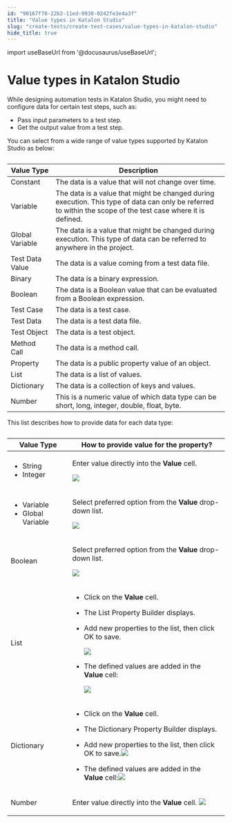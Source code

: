 ```yaml
---
id: "90167f70-22b2-11ed-9930-0242fe3e4a3f"
title: "Value types in Katalon Studio"
slug: "create-tests/create-test-cases/value-types-in-katalon-studio"
hide_title: true
---
```

import useBaseUrl from '@docusaurus/useBaseUrl';


# <a id="id" class="anchor_top_offset"/><a id="ariaid-title1" class="anchor_top_offset"/>Value types in <span xmlns="http://www.w3.org/1999/xhtml" className="ph">Katalon Studio</span> 

<p xmlns="http://www.w3.org/1999/xhtml" className="p">While designing automation tests in <span className="ph">Katalon Studio</span>, you might need to configure data for certain test steps, such as:</p> 
<ul xmlns="http://www.w3.org/1999/xhtml" className="ul"><li className="li">Pass input parameters to a test step.</li><li className="li">Get the output value from a test step.</li></ul> 
<p xmlns="http://www.w3.org/1999/xhtml" className="p">You can select from a wide range of value types supported by <span className="ph">Katalon Studio</span> as below:</p> 
<table xmlns="http://www.w3.org/1999/xhtml" className="table anchor_top_offset" id="id__b78a1721-d8b7-4668-9a35-30304ec489a8"><caption /><colgroup><col /><col /></colgroup><thead className="thead"><tr className><th className="entry anchor_top_offset" id="id__b78a1721-d8b7-4668-9a35-30304ec489a8__entry__1">Value Type</th><th className="entry anchor_top_offset" id="id__b78a1721-d8b7-4668-9a35-30304ec489a8__entry__2">Description</th></tr></thead><tbody className="tbody"><tr className><td className="entry" headers="id__b78a1721-d8b7-4668-9a35-30304ec489a8__entry__1 id__b78a1721-d8b7-4668-9a35-30304ec489a8__entry__2 ">Constant</td><td className="entry" headers="id__b78a1721-d8b7-4668-9a35-30304ec489a8__entry__1 id__b78a1721-d8b7-4668-9a35-30304ec489a8__entry__2 ">The data is a value that will not change over time.</td></tr><tr className><td className="entry" headers="id__b78a1721-d8b7-4668-9a35-30304ec489a8__entry__1 id__b78a1721-d8b7-4668-9a35-30304ec489a8__entry__2 ">Variable</td><td className="entry" headers="id__b78a1721-d8b7-4668-9a35-30304ec489a8__entry__1 id__b78a1721-d8b7-4668-9a35-30304ec489a8__entry__2 ">The data is a value that might be changed during execution. This type of data can only be referred to within the scope of the test case where it is defined.</td></tr><tr className><td className="entry" headers="id__b78a1721-d8b7-4668-9a35-30304ec489a8__entry__1 id__b78a1721-d8b7-4668-9a35-30304ec489a8__entry__2 ">Global Variable</td><td className="entry" headers="id__b78a1721-d8b7-4668-9a35-30304ec489a8__entry__1 id__b78a1721-d8b7-4668-9a35-30304ec489a8__entry__2 ">The data is a value that might be changed during execution. This type of data can be referred to anywhere in the project.</td></tr><tr className><td className="entry" headers="id__b78a1721-d8b7-4668-9a35-30304ec489a8__entry__1 id__b78a1721-d8b7-4668-9a35-30304ec489a8__entry__2 ">Test Data Value</td><td className="entry" headers="id__b78a1721-d8b7-4668-9a35-30304ec489a8__entry__1 id__b78a1721-d8b7-4668-9a35-30304ec489a8__entry__2 ">The data is a value coming from a test data file.</td></tr><tr className><td className="entry" headers="id__b78a1721-d8b7-4668-9a35-30304ec489a8__entry__1 id__b78a1721-d8b7-4668-9a35-30304ec489a8__entry__2 ">Binary</td><td className="entry" headers="id__b78a1721-d8b7-4668-9a35-30304ec489a8__entry__1 id__b78a1721-d8b7-4668-9a35-30304ec489a8__entry__2 ">The data is a binary expression.</td></tr><tr className><td className="entry" headers="id__b78a1721-d8b7-4668-9a35-30304ec489a8__entry__1 id__b78a1721-d8b7-4668-9a35-30304ec489a8__entry__2 ">Boolean</td><td className="entry" headers="id__b78a1721-d8b7-4668-9a35-30304ec489a8__entry__1 id__b78a1721-d8b7-4668-9a35-30304ec489a8__entry__2 ">The data is a Boolean value that can be evaluated from a Boolean expression.</td></tr><tr className><td className="entry" headers="id__b78a1721-d8b7-4668-9a35-30304ec489a8__entry__1 id__b78a1721-d8b7-4668-9a35-30304ec489a8__entry__2 ">Test Case</td><td className="entry" headers="id__b78a1721-d8b7-4668-9a35-30304ec489a8__entry__1 id__b78a1721-d8b7-4668-9a35-30304ec489a8__entry__2 ">The data is a test case.</td></tr><tr className><td className="entry" headers="id__b78a1721-d8b7-4668-9a35-30304ec489a8__entry__1 id__b78a1721-d8b7-4668-9a35-30304ec489a8__entry__2 ">Test Data</td><td className="entry" headers="id__b78a1721-d8b7-4668-9a35-30304ec489a8__entry__1 id__b78a1721-d8b7-4668-9a35-30304ec489a8__entry__2 ">The data is a test data file.</td></tr><tr className><td className="entry" headers="id__b78a1721-d8b7-4668-9a35-30304ec489a8__entry__1 id__b78a1721-d8b7-4668-9a35-30304ec489a8__entry__2 ">Test Object</td><td className="entry" headers="id__b78a1721-d8b7-4668-9a35-30304ec489a8__entry__1 id__b78a1721-d8b7-4668-9a35-30304ec489a8__entry__2 ">The data is a test object.</td></tr><tr className><td className="entry" headers="id__b78a1721-d8b7-4668-9a35-30304ec489a8__entry__1 id__b78a1721-d8b7-4668-9a35-30304ec489a8__entry__2 ">Method Call</td><td className="entry" headers="id__b78a1721-d8b7-4668-9a35-30304ec489a8__entry__1 id__b78a1721-d8b7-4668-9a35-30304ec489a8__entry__2 ">The data is a method call.</td></tr><tr className><td className="entry" headers="id__b78a1721-d8b7-4668-9a35-30304ec489a8__entry__1 id__b78a1721-d8b7-4668-9a35-30304ec489a8__entry__2 ">Property</td><td className="entry" headers="id__b78a1721-d8b7-4668-9a35-30304ec489a8__entry__1 id__b78a1721-d8b7-4668-9a35-30304ec489a8__entry__2 ">The data is a public property value of an object.</td></tr><tr className><td className="entry" headers="id__b78a1721-d8b7-4668-9a35-30304ec489a8__entry__1 id__b78a1721-d8b7-4668-9a35-30304ec489a8__entry__2 ">List</td><td className="entry" headers="id__b78a1721-d8b7-4668-9a35-30304ec489a8__entry__1 id__b78a1721-d8b7-4668-9a35-30304ec489a8__entry__2 ">The data is a list of values.</td></tr><tr className><td className="entry" headers="id__b78a1721-d8b7-4668-9a35-30304ec489a8__entry__1 id__b78a1721-d8b7-4668-9a35-30304ec489a8__entry__2 ">Dictionary</td><td className="entry" headers="id__b78a1721-d8b7-4668-9a35-30304ec489a8__entry__1 id__b78a1721-d8b7-4668-9a35-30304ec489a8__entry__2 ">The data is a collection of keys and values.</td></tr><tr className><td className="entry" headers="id__b78a1721-d8b7-4668-9a35-30304ec489a8__entry__1 id__b78a1721-d8b7-4668-9a35-30304ec489a8__entry__2 ">Number</td><td className="entry" headers="id__b78a1721-d8b7-4668-9a35-30304ec489a8__entry__1 id__b78a1721-d8b7-4668-9a35-30304ec489a8__entry__2 ">This is a numeric value of which data type can be short, long, integer, double, float, byte. </td></tr></tbody></table> 
<p xmlns="http://www.w3.org/1999/xhtml" className="p">This list describes how to provide data for each data type:</p> 
<table xmlns="http://www.w3.org/1999/xhtml" className="table anchor_top_offset" id="id__b42e24b4-6bb7-4a23-ae45-ee1871c7a7b4"><caption /><colgroup><col /><col /></colgroup><thead className="thead"><tr className><th className="entry anchor_top_offset" id="id__b42e24b4-6bb7-4a23-ae45-ee1871c7a7b4__entry__1">Value Type</th><th className="entry anchor_top_offset" id="id__b42e24b4-6bb7-4a23-ae45-ee1871c7a7b4__entry__2">How to provide value for the property?</th></tr></thead><tbody className="tbody"><tr className><td className="entry" headers="id__b42e24b4-6bb7-4a23-ae45-ee1871c7a7b4__entry__1 id__b42e24b4-6bb7-4a23-ae45-ee1871c7a7b4__entry__2 "><ul className="ul"><li className="li">String</li><li className="li">Integer</li></ul></td><td className="entry" headers="id__b42e24b4-6bb7-4a23-ae45-ee1871c7a7b4__entry__1 id__b42e24b4-6bb7-4a23-ae45-ee1871c7a7b4__entry__2 "><p className="p">Enter value directly into the <strong className="ph b">Value</strong> cell.</p><p className="p"> <img className="image" width={150} src={useBaseUrl("/53a74750-5a3d-11ed-a602-0242cfbc79b5.png")} /></p></td></tr><tr className><td className="entry" headers="id__b42e24b4-6bb7-4a23-ae45-ee1871c7a7b4__entry__1 id__b42e24b4-6bb7-4a23-ae45-ee1871c7a7b4__entry__2 "><ul className="ul"><li className="li">Variable</li><li className="li">Global Variable</li></ul></td><td className="entry" headers="id__b42e24b4-6bb7-4a23-ae45-ee1871c7a7b4__entry__1 id__b42e24b4-6bb7-4a23-ae45-ee1871c7a7b4__entry__2 "><p className="p">Select preferred option from the <strong className="ph b">Value</strong> drop-down list.</p><p className="p"><img className="image" width={400} src={useBaseUrl("/9b73b720-5a57-11ed-a602-0242cfbc79b5.png")} /></p></td></tr><tr className><td className="entry" headers="id__b42e24b4-6bb7-4a23-ae45-ee1871c7a7b4__entry__1 id__b42e24b4-6bb7-4a23-ae45-ee1871c7a7b4__entry__2 ">Boolean</td><td className="entry" headers="id__b42e24b4-6bb7-4a23-ae45-ee1871c7a7b4__entry__1 id__b42e24b4-6bb7-4a23-ae45-ee1871c7a7b4__entry__2 "><p className="p">Select preferred option from the <strong className="ph b">Value</strong> drop-down list.</p><p className="p"> <img className="image" width={200} src={useBaseUrl("/ac4596a0-5a3d-11ed-a602-0242cfbc79b5.png")} /></p></td></tr><tr className><td className="entry" headers="id__b42e24b4-6bb7-4a23-ae45-ee1871c7a7b4__entry__1 id__b42e24b4-6bb7-4a23-ae45-ee1871c7a7b4__entry__2 ">List</td><td className="entry" headers="id__b42e24b4-6bb7-4a23-ae45-ee1871c7a7b4__entry__1 id__b42e24b4-6bb7-4a23-ae45-ee1871c7a7b4__entry__2 "><ul className="ul"><li className="li">Click on the <strong className="ph b">Value</strong> cell.</li><li className="li"><p className="p">The <span className="ph uicontrol">List Property Builder</span> displays.</p></li><li className="li"><p className="p">Add new properties to the list, then click <span className="ph uicontrol">OK</span> to save.</p><p className="p"> <img className="image" width={400} src={useBaseUrl("/9b9663b0-5a3e-11ed-a602-0242cfbc79b5.png")} /></p></li><li className="li"><p className="p">The defined values are added in the <strong className="ph b">Value</strong> cell:</p><p className="p"> <img className="image" width={400} src={useBaseUrl("/dc994da0-5a3e-11ed-a602-0242cfbc79b5.png")} /></p></li></ul></td></tr><tr className><td className="entry" headers="id__b42e24b4-6bb7-4a23-ae45-ee1871c7a7b4__entry__1 id__b42e24b4-6bb7-4a23-ae45-ee1871c7a7b4__entry__2 ">Dictionary</td><td className="entry" headers="id__b42e24b4-6bb7-4a23-ae45-ee1871c7a7b4__entry__1 id__b42e24b4-6bb7-4a23-ae45-ee1871c7a7b4__entry__2 "><ul className="ul"><li className="li">Click on the <strong className="ph b">Value</strong> cell.</li><li className="li"><p className="p">The <span className="ph uicontrol">Dictionary Property Builder</span> displays.</p></li><li className="li"><p className="p">Add new properties to the list, then click <span className="ph uicontrol">OK</span> to save.<img className="image" width={400} src={useBaseUrl("/8ff99920-5a4b-11ed-a602-0242cfbc79b5.png")} /></p></li><li className="li">The defined values are added in the <strong className="ph b">Value</strong> cell:<img className="image" width={400} src={useBaseUrl("/cba9bfe0-5a4b-11ed-a602-0242cfbc79b5.png")} /></li></ul></td></tr><tr className><td className="entry" headers="id__b42e24b4-6bb7-4a23-ae45-ee1871c7a7b4__entry__1 id__b42e24b4-6bb7-4a23-ae45-ee1871c7a7b4__entry__2 ">Number</td><td className="entry" headers="id__b42e24b4-6bb7-4a23-ae45-ee1871c7a7b4__entry__1 id__b42e24b4-6bb7-4a23-ae45-ee1871c7a7b4__entry__2 "><p className="p">Enter value directly into the <strong className="ph b">Value</strong> cell. <img className="image" width={150} src={useBaseUrl("/63460930-a09c-11ed-998d-0242cfbc79b5.png")} /></p></td></tr></tbody></table> 
